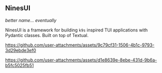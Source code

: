 ## NinesUI

_better name... eventually_

NinesUI is a framework for building `k9s` inspired TUI applications with
Pydantic classes.  Built on top of Textual.



https://github.com/user-attachments/assets/9c79cf31-1506-4b1c-9793-3d29ebde3ef0



https://github.com/user-attachments/assets/d1e8639e-8ebe-431d-9b6a-b5fc5025fb51

